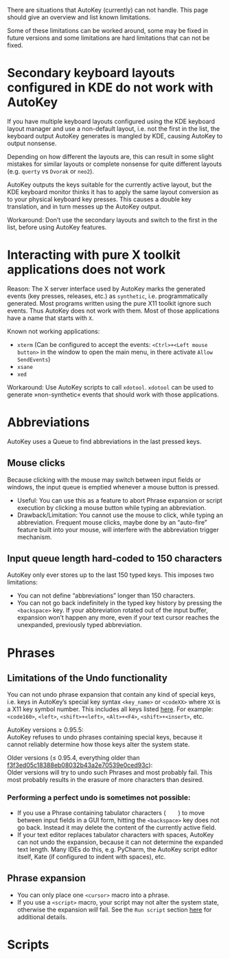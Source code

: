 There are situations that AutoKey (currently) can not handle. This page should give an overview and list known limitations.

Some of these limitations can be worked around, some may be fixed in future versions and some limitations are hard limitations that can not be fixed.

# Secondary keyboard layouts configured in KDE do not work with AutoKey
If you have multiple keyboard layouts configured using the KDE keyboard layout manager and use a non-default layout, i.e. not the first in the list, the keyboard output AutoKey generates is mangled by KDE, causing AutoKey to output nonsense.

Depending on how different the layouts are, this can result in some slight mistakes for similar layouts or complete nonsense for quite different layouts (e.g. `querty` vs `Dvorak` or `neo2`).

AutoKey outputs the keys suitable for the currently active layout, but the KDE keyboard monitor thinks it has to apply the same layout conversion as to your physical keyboard key presses. This causes a double key translation, and in turn messes up the AutoKey output.

Workaround: Don’t use the secondary layouts and switch to the first in the list, before using AutoKey features.

# Interacting with pure X toolkit applications does not work
Reason:
The X server interface used by AutoKey marks the generated events (key presses, releases, etc.) as `synthetic`, i.e. programmatically generated. Most programs written using the pure X11 toolkit ignore such events. Thus AutoKey does not work with them. Most of those applications have a name that starts with `X`.

Known not working applications:

- `xterm` (Can be configured to accept the events: `<Ctrl>+<Left mouse button>` in the window to open the main menu, in there activate `Allow SendEvents`)
- `xsane`
- `xed`

Workaround: Use AutoKey scripts to call `xdotool`. `xdotool` can be used to generate »non-synthetic« events that should work with those applications.

# Abbreviations
AutoKey uses a Queue to find abbreviations in the last pressed keys.
## Mouse clicks
Because clicking with the mouse may switch between input fields or windows, the input queue is emptied whenever a mouse button is pressed.
* Useful: You can use this as a feature to abort Phrase expansion or script execution by clicking a mouse button while typing an abbreviation.
* Drawback/Limitation: You cannot use the mouse to click, while typing an abbreviation. Frequent mouse clicks, maybe done by an “auto-fire” feature built into your mouse, will interfere with the abbreviation trigger mechanism.

## Input queue length hard-coded to 150 characters
AutoKey only ever stores up to the last 150 typed keys. This imposes two limitations:

* You can not define “abbreviations” longer than 150 characters.
* You can not go back indefinitely in the typed key history by pressing the `<backspace>` key. If your abbreviation rotated out of the input buffer, expansion won’t happen any more, even if your text cursor reaches the unexpanded, previously typed abbreviation.

# Phrases
## Limitations of the Undo functionality
You can not undo phrase expansion that contain any kind of special keys, i.e. keys in AutoKey’s special key syntax `<key_name>` or `<codeXX>` where `XX` is a X11 key symbol number.
This includes all keys listed [here](https://github.com/autokey/autokey/blob/master/lib/autokey/iomediator/key.py). For example:  `<code160>`, `<left>`, `<shift>+<left>`, `<Alt>+<F4>`, `<shift>+<insert>`, etc.

AutoKey versions ≥ 0.95.5:\
AutoKey refuses to undo phrases containing special keys, because it cannot reliably determine how those keys alter the system state.

Older versions (≤ 0.95.4, everything older than [f3f3ed05c18388eb08032b43a2e70539e0ced93c](https://github.com/autokey/autokey/commit/f3f3ed05c18388eb08032b43a2e70539e0ced93c)):\
Older versions will try to undo such Phrases and most probably fail. This most probably results in the erasure of more characters than desired.

### Performing a perfect undo is sometimes not possible:

- If you use a Phrase containing tabulator characters (`	`) to move between input fields in a GUI form, hitting the `<backspace>` key does not go back. Instead it may delete the content of the currently active field.
- If your text editor replaces tabulator characters with spaces, AutoKey can not undo the expansion, because it can not determine the expanded text length. Many IDEs do this, e.g. PyCharm, the AutoKey script editor itself, Kate (if configured to indent with spaces), etc.

## Phrase expansion

- You can only place one `<cursor>` macro into a phrase.
- If you use a `<script>` macro, your script may not alter the system state, otherwise the expansion _will_ fail. See the `Run script` section [here](https://github.com/autokey/autokey/wiki/Dynamic-Phrases,-Using-Macros-as-placeholders-in-Phrases#run-script) for additional details.

# Scripts